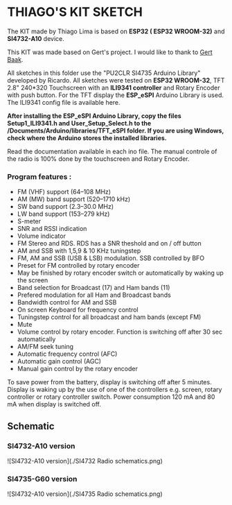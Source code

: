 
# THIAGO'S KIT SKETCH

The KIT made by Thiago Lima is based on __ESP32 ( ESP32 WROOM-32)__ and __SI4732-A10__ device. 

This KIT was made based on Gert's project. I would like to thank to [Gert Baak](https://github.com/pe0mgb/SI4735-Radio-ESP32-Touchscreen-Arduino?fbclid=IwAR3TQd2j4HxAFvpcGkbXiPuDly8m2OnGclTDiqthnkbqqe2fN1McP2m3WSI).


All sketches in this folder use the "PU2CLR SI4735 Arduino Library" developed by Ricardo.
All sketches were tested on __ESP32 WROOM-32__, TFT 2.8" 240*320 Touchscreen with an __ILI9341 controller__ and Rotary Encoder with push button. For the TFT display the __ESP_eSPI__ Arduino Library is used. The ILI9341 config file is available here.

__After installing the ESP_eSPI Arduino Library, copy the files Setup1_ILI9341.h and User_Setup_Select.h to the /Documents/Arduino/libraries/TFT_eSPI folder. If you are using Windows, check where the Arduino stores the installed libraries.__ 

Read the documentation available in each ino file. The manual controle of the radio is 100% done by the touchscreen and Rotary Encoder.


### Program features :

* FM (VHF) support (64–108 MHz)
* AM (MW) band support (520–1710 kHz)
* SW band support (2.3–30.0 MHz)
* LW band support (153–279 kHz)
* S-meter
* SNR and RSSI indication
* Volume indicator
* FM Stereo and RDS. RDS has a SNR theshold and on / off button
* AM and SSB with 1,5,9 & 10 KHz tuningstep
* FM, AM and SSB (USB & LSB) modulation. SSB controlled by BFO
* Preset for FM controlled by rotary encoder 
* May be finished by rotary encoder switch or automatically by waking up the screen 
* Band selection for Broadcast (17) and Ham bands (11)
* Prefered modulation for all Ham and Broadcast bands
* Bandwidth control for AM and SSB
* On screen Keyboard for frequency control
* Tuningstep control for all broadcast and ham bands (except FM) 
* Mute
* Volume control by rotary encoder. Function is switching off after 30 sec automatically
* AM/FM seek tuning
* Automatic frequency control (AFC)
* Automatic gain control (AGC)
* Manual gain control by the rotary encoder
 
To save power from the battery, display is switching off after 5 minutes. 
Display is waking up by the use of one of the controllers e.g. screen, rotary controller or rotary controller switch.  Power consumption 120 mA and 80 mA when display is switched off.


## Schematic 

### SI4732-A10 version 

![SI4732-A10 version](./SI4732 Radio schematics.png)


### SI4735-G60 version


![SI4732-A10 version](./SI4735 Radio schematics.png)




